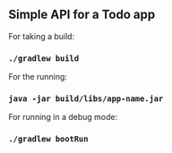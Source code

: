 ## Simple API for a Todo app
For taking a build:
### `./gradlew build`
For the running:
### `java -jar build/libs/app-name.jar`
For running in a debug mode:
### `./gradlew bootRun`
